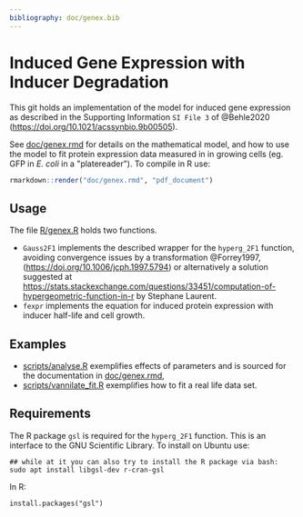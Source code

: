 ```yaml
---
bibliography: doc/genex.bib
---
```


<!-- pandoc README.md --filter pandoc-citeproc -o README.pdf -->

# Induced Gene Expression with Inducer Degradation

This git holds an implementation of the model for induced gene
expression as described in the Supporting Information `SI File 3` of
@Behle2020 (https://doi.org/10.1021/acssynbio.9b00505).

See [doc/genex.rmd](doc/genex.rmd) for details on the mathematical
model, and how to use the model to fit protein expression data
measured in in growing cells (eg. GFP in *E. coli* in a
"platereader").  To compile in R use:

``` R
rmarkdown::render("doc/genex.rmd", "pdf_document")
```

## Usage

The file [R/genex.R](R/genex.R) holds two functions.

* `Gauss2F1` implements the described wrapper for the `hyperg_2F1`
function, avoiding convergence issues by a transformation @Forrey1997,
(https://doi.org/10.1006/jcph.1997.5794) or alternatively a solution
suggested at
https://stats.stackexchange.com/questions/33451/computation-of-hypergeometric-function-in-r
by Stephane Laurent.
* `fexpr` implements the equation for induced protein expression with
inducer half-life and cell growth.



## Examples

* [scripts/analyse.R](scripts/analyse.R) exemplifies effects of parameters and is sourced
for the documentation in [doc/genex.rmd](doc/genex.rmd),
* [scripts/vannilate_fit.R](scripts/vannilate_fit.R) exemplifies how to fit a real life
data set.


## Requirements

The R package `gsl` is required for the `hyperg_2F1` function.
This is an interface to the GNU Scientific Library. To install
on Ubuntu use:

```{bash}
## while at it you can also try to install the R package via bash:
sudo apt install libgsl-dev r-cran-gsl
```

In R:

```{R}
install.packages("gsl")
```
## 
